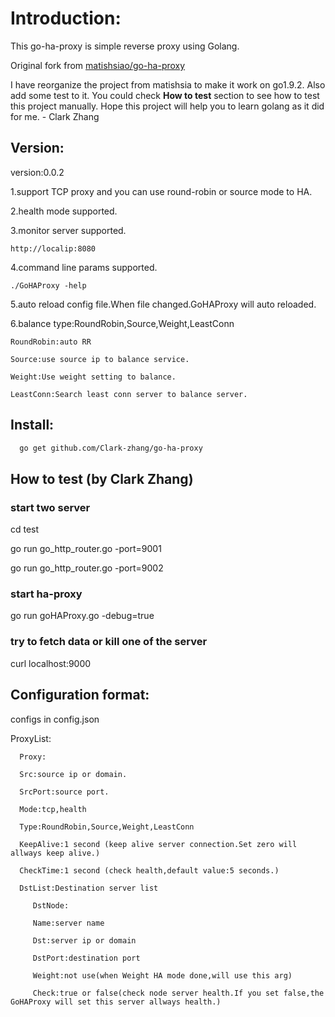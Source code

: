 # Introduction:
  This go-ha-proxy is simple reverse proxy using Golang.

  Original fork from [matishsiao/go-ha-proxy](https://github.com/matishsiao/go-ha-proxy)

  I have reorganize the project from matishsia to make it work on go1.9.2. Also add some test to it. You could check **How to test** section to see how to test this project manually. Hope this project will help you to learn golang as it did for me. - Clark Zhang

## Version:

version:0.0.2

1.support TCP proxy and you can use round-robin or source mode to HA.

2.health mode supported.

3.monitor server supported.

    http://localip:8080

4.command line params supported.

    ./GoHAProxy -help

5.auto reload config file.When file changed.GoHAProxy will auto reloaded.

6.balance type:RoundRobin,Source,Weight,LeastConn

    RoundRobin:auto RR

    Source:use source ip to balance service.

    Weight:Use weight setting to balance.

    LeastConn:Search least conn server to balance server.


## Install:
```sh
  go get github.com/Clark-zhang/go-ha-proxy
```

## How to test (by Clark Zhang)

### start two server
cd test

go run go_http_router.go -port=9001

go run go_http_router.go -port=9002

### start ha-proxy
go run goHAProxy.go -debug=true

### try to fetch data or kill one of the server
curl localhost:9000


## Configuration format:

configs in config.json

ProxyList:

      Proxy:

      Src:source ip or domain.

      SrcPort:source port.

      Mode:tcp,health

      Type:RoundRobin,Source,Weight,LeastConn

      KeepAlive:1 second (keep alive server connection.Set zero will allways keep alive.)

      CheckTime:1 second (check health,default value:5 seconds.)

      DstList:Destination server list

         DstNode:

         Name:server name

         Dst:server ip or domain

         DstPort:destination port

         Weight:not use(when Weight HA mode done,will use this arg)

         Check:true or false(check node server health.If you set false,the GoHAProxy will set this server allways health.)

